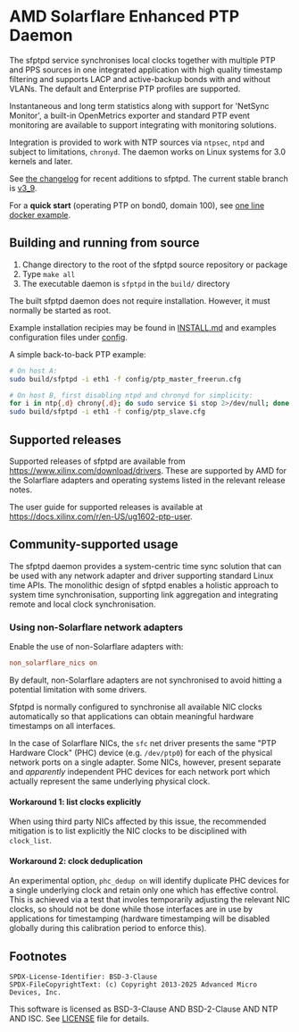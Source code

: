 # AMD Solarflare Enhanced PTP Daemon

The sfptpd service synchronises local clocks together with multiple PTP and PPS
sources in one integrated application with high quality timestamp filtering and
supports LACP and active-backup bonds with and without VLANs. The default and
Enterprise PTP profiles are supported.

Instantaneous and long term statistics along with support for 'NetSync
Monitor', a built-in OpenMetrics exporter and standard PTP event monitoring are
available to support integrating with monitoring solutions.

Integration is provided to work with NTP sources via `ntpsec`, `ntpd` and
subject to limitations, `chronyd`. The daemon works on Linux systems for 3.0
kernels and later.

See [the changelog](CHANGELOG.md) for recent additions to sfptpd.  The current
stable branch is [v3_9](https://github.com/Xilinx-CNS/sfptpd/tree/v3_9).

For a **quick start** (operating PTP on bond0, domain 100), see
[one line docker example](/INSTALL.md#running-a-pre-built-container-image).

## Building and running from source

1. Change directory to the root of the sfptpd source repository or package
2. Type `make all`
3. The executable daemon is `sfptpd` in the `build/` directory

The built sfptpd daemon does not require installation. However, it must
normally be started as root.

Example installation recipies may be found in [INSTALL.md](INSTALL.md) and
examples configuration files under [config](config/).

A simple back-to-back PTP example:

```sh
# On host A:
sudo build/sfptpd -i eth1 -f config/ptp_master_freerun.cfg

# On host B, first disabling ntpd and chronyd for simplicity:
for i in ntp{,d} chrony{,d}; do sudo service $i stop 2>/dev/null; done
sudo build/sfptpd -i eth1 -f config/ptp_slave.cfg
```

## Supported releases

Supported releases of sfptpd are available from
<https://www.xilinx.com/download/drivers>. These are supported by AMD for the
Solarflare adapters and operating systems listed in the relevant release notes.

The user guide for supported releases is available at
<https://docs.xilinx.com/r/en-US/ug1602-ptp-user>.

## Community-supported usage

The sfptpd daemon provides a system-centric time sync solution that can
be used with any network adapter and driver supporting standard Linux time
APIs. The monolithic design of sfptpd enables a holistic approach to
system time synchronisation, supporting link aggregation and integrating
remote and local clock synchronisation.

### Using non-Solarflare network adapters

Enable the use of non-Solarflare adapters with:

```ini
non_solarflare_nics on
```

By default, non-Solarflare adapters are not synchronised to avoid hitting
a potential limitation with some drivers.

Sfptpd is normally configured to synchronise all available NIC clocks
automatically so that applications can obtain meaningful hardware timestamps
on all interfaces.

In the case of Solarflare NICs, the `sfc` net driver presents the same "PTP
Hardware Clock" (PHC) device (e.g. `/dev/ptp0`) for each of the physical
network ports on a single adapter. Some NICs, however, present separate and
_apparently_ independent PHC devices for each network port which actually
represent the same underlying physical clock.

#### Workaround 1: list clocks explicitly

When using third party NICs affected by this issue, the recommended mitigation
is to list explicitly the NIC clocks to be disciplined with `clock_list`.

#### Workaround 2: clock deduplication

An experimental option, `phc_dedup on` will identify duplicate PHC devices
for a single underlying clock and retain only one which has effective control.
This is achieved via a test that involes temporarily adjusting the relevant
NIC clocks, so should not be done while those interfaces are in use by
applications for timestamping (hardware timestamping will be disabled
globally during this calibration period to enforce this).

## Footnotes

```
SPDX-License-Identifier: BSD-3-Clause
SPDX-FileCopyrightText: (c) Copyright 2013-2025 Advanced Micro Devices, Inc.
```

This software is licensed as BSD-3-Clause AND BSD-2-Clause AND NTP AND ISC.
See [LICENSE](LICENSE) file for details.
